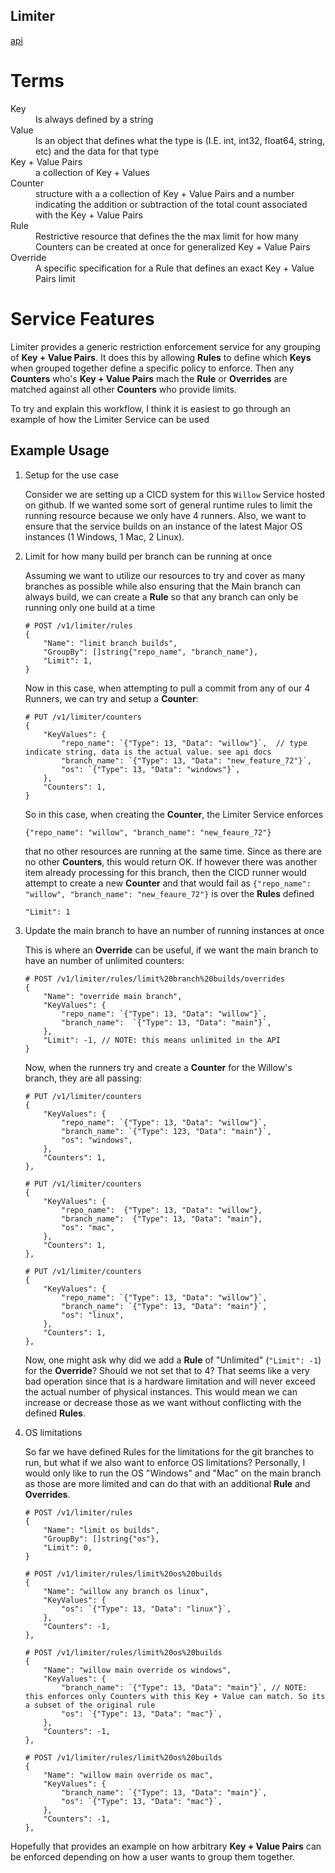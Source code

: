 Limiter
-------
[api](https://danlavine.github.io/willow/docs/openapi/limiter/)


# Terms
<dl>
<dt>Key</dt>
    <dd>Is always defined by a string</dd>
<dt>Value</dt>
    <dd>Is an object that defines what the type is (I.E. int, int32, float64, string, etc) and the data for that type</dd>
<dt>Key + Value Pairs</dt>
    <dd>a collection of Key + Values</dd>
<dt>Counter</dt>
    <dd>structure with a a collection of Key + Value Pairs and a number indicating the addition or subtraction of the total count associated with the Key + Value Pairs</dd>
<dt>Rule</dt>
    <dd>Restrictive resource that defines the the max limit for how many Counters can be created at once for generalized Key + Value Pairs</dd>
<dt>Override</dt>
    <dd>A specific specification for a Rule that defines an exact Key + Value Pairs limit</dd>
</dl>

# Service Features

Limiter provides a generic restriction enforcement service for any grouping of **Key + Value Pairs**. It does this by allowing
**Rules** to define which **Keys** when grouped together define a specific policy to enforce. Then any **Counters** who's
**Key + Value Pairs** mach the **Rule** or **Overrides** are matched against all other **Counters** who provide limits.

To try and explain this workflow, I think it is easiest to go through an example of how the Limiter Service can be used

## Example Usage

1. Setup for the use case

	Consider we are setting up a CICD system for this `Willow` Service hosted on github. If we wanted some sort of general runtime
	rules to limit the running resource because we only have 4 runners. Also, we want to ensure that the service builds on an instance
	of the latest Major OS instances (1 Windows, 1 Mac, 2 Linux).

2. Limit for how many build per branch can be running at once

	Assuming we want to utilize our resources to try and cover as many branches as possible while also ensuring that the Main
	branch can always build, we can create a **Rule** so that any branch can only be running only one build at a time
	
	```Rule
	# POST /v1/limiter/rules
	{
		"Name": "limit branch builds",
		"GroupBy": []string{"repo_name", "branch_name"},
		"Limit": 1,
	}
	```
	
	Now in this case, when attempting to pull a commit from any of our  4 Runners, we can try and setup a **Counter**:
	```
	# PUT /v1/limiter/counters
	{
	    "KeyValues": {
	        "repo_name": `{"Type": 13, "Data": "willow"}`,  // type indicate string, data is the actual value. see api docs
	        "branch_name": `{"Type": 13, "Data": "new_feature_72"}`,
	        "os": `{"Type": 13, "Data": "windows"}`,
	    },
	    "Counters": 1,
	}
	```
	
	So in this case, when creating the **Counter**, the Limiter Service enforces 
	```
	{"repo_name": "willow", "branch_name": "new_feaure_72"}
	```
	that no other resources are running at the same time. Since as there are no other **Counters**, this would return OK.
	If however there was another item already processing for this branch, then the CICD runner would attempt to create a
	new **Counter** and that would fail as `{"repo_name": "willow", "branch_name": "new_feaure_72"}` is over the **Rules** defined 	
	```
	"Limit": 1
	``` 
	
3. Update the main branch to have an number of running instances at once
	
	This is where an **Override** can be useful, if we want the main branch to have an number of unlimited counters:
	```
	# POST /v1/limiter/rules/limit%20branch%20builds/overrides
	{
	    "Name": "override main branch",
	    "KeyValues": {
	        "repo_name": `{"Type": 13, "Data": "willow"}`,
	        "branch_name":  `{"Type": 13, "Data": "main"}`,
	    },
	    "Limit": -1, // NOTE: this means unlimited in the API
	}
	```
	
	Now, when the runners try and create a **Counter** for the Willow's branch, they are all passing:
	```
	# PUT /v1/limiter/counters
	{
	    "KeyValues": {
	        "repo_name": `{"Type": 13, "Data": "willow"}`,
	        "branch_name": `{"Type": 123, "Data": "main"}`,
	        "os": "windows",
	    },
	    "Counters": 1,
	},
	
	# PUT /v1/limiter/counters
	{
	    "KeyValues": {
	        "repo_name":  {"Type": 13, "Data": "willow"},
	        "branch_name":  {"Type": 13, "Data": "main"},
	        "os": "mac",
	    },
	    "Counters": 1,
	},
	
	# PUT /v1/limiter/counters
	{
	    "KeyValues": {
	        "repo_name": `{"Type": 13, "Data": "willow"}`,
	        "branch_name": `{"Type": 13, "Data": "main"}`,
	        "os": "linux",
	    },
	    "Counters": 1,
	},
	```
	Now, one might ask why did we add a **Rule** of "Unlimited" (`"Limit": -1`) for the **Override**? Should we not set that to 4?
	That seems like a very bad operation since that is a hardware limitation and will never exceed the actual number of physical
	instances. This would mean we can increase or decrease those as we want without conflicting with the defined **Rules**.

4. OS limitations

	So far we have defined Rules for the limitations for the git branches to run, but what if we also want to enforce OS 
	limitations? Personally, I would only like to run the OS "Windows" and "Mac" on the main branch as those are more limited
	and can do that with an additional **Rule** and **Overrides**.
	
	
	```Rule
	# POST /v1/limiter/rules
	{
		"Name": "limit os builds",
		"GroupBy": []string{"os"},
		"Limit": 0,
	}
	```
	
	```Overrides
	# POST /v1/limiter/rules/limit%20os%20builds
	{
	    "Name": "willow any branch os linux",
	    "KeyValues": {
	        "os": `{"Type": 13, "Data": "linux"}`,
	    },
	    "Counters": -1,
	},
	
	# POST /v1/limiter/rules/limit%20os%20builds
	{
	    "Name": "willow main override os windows",
	    "KeyValues": {
	        "branch_name": `{"Type": 13, "Data": "main"}`, // NOTE: this enforces only Counters with this Key + Value can match. So its a subset of the original rule
	        "os": `{"Type": 13, "Data": "mac"}`,
	    },
	    "Counters": -1,
	},
	
	# POST /v1/limiter/rules/limit%20os%20builds
	{
	    "Name": "willow main override os mac",
	    "KeyValues": {
	        "branch_name": `{"Type": 13, "Data": "main"}`,
	        "os": `{"Type": 13, "Data": "mac"}`,
	    },
	    "Counters": -1,
	},
	
	```

Hopefully that provides an example on how arbitrary **Key + Value Pairs** can be enforced depending on how a user wants to group them together. 
